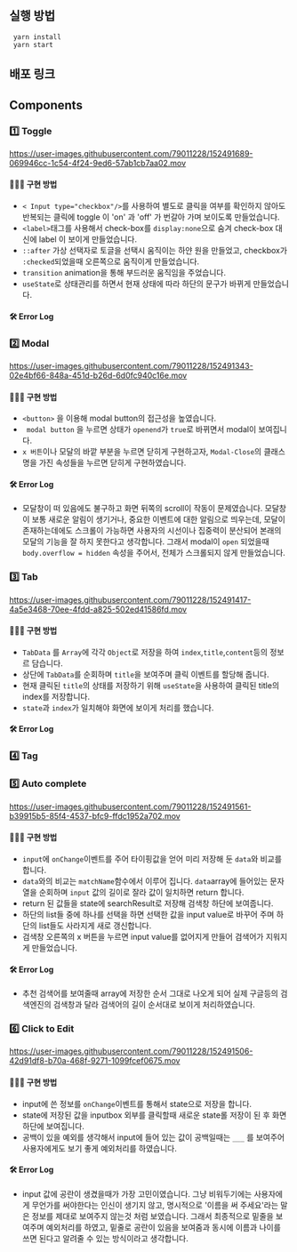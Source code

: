 ## 실행 방법
```
 yarn install 
 yarn start
 ```
## 배포 링크


## Components

### 1️⃣ Toggle

https://user-images.githubusercontent.com/79011228/152491689-069946cc-1c54-4f24-9ed6-57ab1cb7aa02.mov

#### 👩🏻‍💻 구현 방법
+ ` < Input type="checkbox"/> `를 사용하여 별도로 클릭을 여부를 확인하지 않아도 반복되는 클릭에 toggle 이 'on' 과 'off' 가 번갈아 가며 보이도록 만들었습니다.
+ ` <label> `태그를 사용해서 check-box를 `display:none`으로 숨겨 check-box 대신에 label 이 보이게 만들었습니다.
+ `::after` 가상 선택자로 토글을 선택시 움직이는 하얀 원을 만들었고, checkbox가 `:checked`되었을때 오른쪽으로 움직이게 만들었습니다.
+ `transition` animation을 통해 부드러운 움직임을 주었습니다.
+  `useState`로 상태관리를 하면서 현재 상태에 따라 하단의 문구가 바뀌게 만들었습니다.
#### 🛠 Error Log

### 2️⃣ Modal
https://user-images.githubusercontent.com/79011228/152491343-02e4bf66-848a-451d-b26d-6d0fc940c16e.mov

#### 👩🏻‍💻 구현 방법
+ `<button>` 을 이용해 modal button의 접근성을 높였습니다.
+ ` modal button` 을 누르면 상태가 `openend`가 `true`로 바뀌면서 modal이 보여집니다.
+ `x 버튼`이나 모달의 바깥 부분을 누르면 닫히게 구현하고자, `Modal-Close`의 클래스명을 가진 속성들을 누르면 닫히게 구현하였습니다.
#### 🛠 Error Log
+ 모달창이 떠 있음에도 불구하고 화면 뒤쪽의 scroll이 작동이 문제였습니다. 모달창이 보통 새로운 알림이 생기거나, 중요한 이벤트에 대한 알림으로 띄우는데, 모달이 존재하는데에도 스크롤이 가능하면 사용자의 시선이나 집중력이 분산되어 본래의 모달의 기능을 잘 하지 못한다고 생각합니다. 그래서 modal이 `open` 되었을때 `body.overflow = hidden` 속성을 주어서, 전체가 스크롤되지 않게 만들었습니다.
### 3️⃣ Tab
https://user-images.githubusercontent.com/79011228/152491417-4a5e3468-70ee-4fdd-a825-502ed41586fd.mov
#### 👩🏻‍💻 구현 방법
+ `TabData` 를 `Array`에 각각 `Object`로 저장을 하여 `index`,`title`,`content`등의 정보르 담습니다.
+ 상단에 `TabData`를 순회하며 `title`을 보여주며 클릭 이벤트를 할당해 줍니다.
+ 현재 클릭된 `title`의 상태를 저장하기 위해 `useState`을 사용하여 클릭된 title의 index를 저장합니다.
+ `state`과 `index`가 일치해야 화면에 보이게 처리를 했습니다.
#### 🛠 Error Log

### 4️⃣ Tag

### 5️⃣ Auto complete
https://user-images.githubusercontent.com/79011228/152491561-b39915b5-85f4-4537-bfc9-ffdc1952a702.mov
#### 👩🏻‍💻 구현 방법
+ `input`에 `onChange`이벤트를 주어 타이핑값을 얻어 미리 저장해 둔 `data`와 비교를 합니다.
+ `data`와의 비교는 `matchName`함수에서 이루어 집니다. `data`array에 들어있는 문자열을 순회하며 `input` 값의 길이로 잘라 값이 일치하면 return 합니다.
+ return 된 값들을 state에 searchResult로 저장해 검색창 하단에 보여줍니다.
+ 하단의 list들 중에 하나를 선택을 하면 선택한 값을 input value로 바꾸어 주며 하단의 list들도 사라지게 새로 갱신합니다.
+ 검색창 오른쪽의 x 버튼을 누르면 input value를 없어지게 만들어 검색어가 지워지게 만들었습니다.
#### 🛠 Error Log
+ 추천 검색어를 보여줄때 array에 저장한 순서 그대로 나오게 되어 실제 구글등의 검색엔진의 검색창과 달라 검색어의 길이 순서대로 보이게 처리하였습니다.

### 6️⃣ Click to Edit
https://user-images.githubusercontent.com/79011228/152491506-42d91df8-b70a-468f-9271-1099fcef0675.mov
#### 👩🏻‍💻 구현 방법
+ input에 쓴 정보를 `onChange`이벤트를 통해서 state으로 저장을 합니다.
+ state에 저장된 값을 inputbox 외부를 클릭할때 새로운 state롤 저장이 된 후 화면 하단에 보여집니다.
+ 공백이 있을 예외를 생각해서 input에 들어 있는 값이 공백일때는 `___` 를 보여주어 사용자에게도 보기 좋게 예외처리를 하였습니다.
#### 🛠 Error Log
+ input 값에 공란이 생겼을때가 가장 고민이였습니다. 그냥 비워두기에는 사용자에게 무언가를 써야한다는 인신이 생기지 않고, 명시적으로 '이름을 써 주세요'라는 말은 정보를 제대로 보여주지 않는것 처럼 보였습니다.
그래서 최종적으로 밑줄을 보여주며 예외처리를 하였고, 밑줄로 공란이 있음을 보여줌과 동시에 이름과 나이를 쓰면 된다고 알려줄 수 있는 방식이라고 생각합니다.
